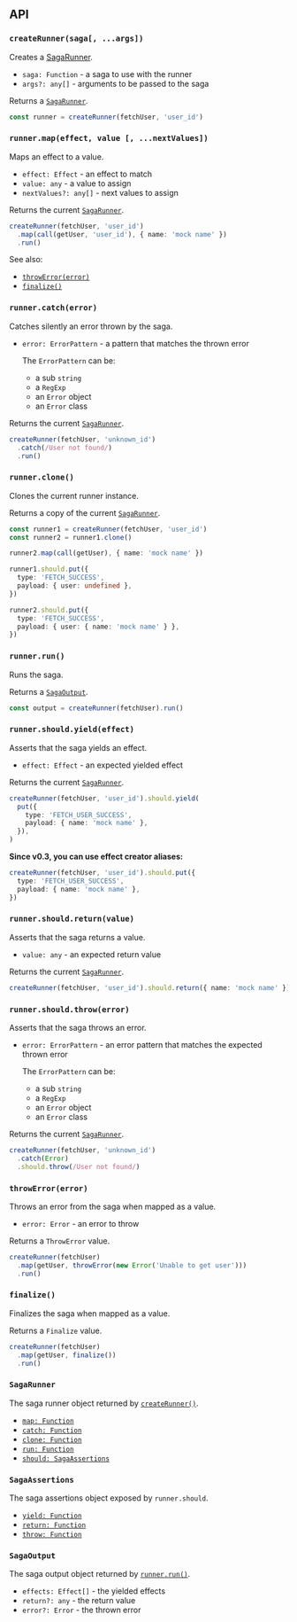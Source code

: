 ## API

### `createRunner(saga[, ...args])`

Creates a [SagaRunner](#sagarunner).

- `saga: Function` - a saga to use with the runner
- `args?: any[]` - arguments to be passed to the saga

Returns a [`SagaRunner`](#sagarunner).

```ts
const runner = createRunner(fetchUser, 'user_id')
```

### `runner.map(effect, value [, ...nextValues])`

Maps an effect to a value.

- `effect: Effect` - an effect to match
- `value: any` - a value to assign
- `nextValues?: any[]` - next values to assign

Returns the current [`SagaRunner`](#sagarunner).

```ts
createRunner(fetchUser, 'user_id')
  .map(call(getUser, 'user_id'), { name: 'mock name' })
  .run()
```

See also:

- [`throwError(error)`](#throwerrorerror)
- [`finalize()`](#finalize)

### `runner.catch(error)`

Catches silently an error thrown by the saga.

- `error: ErrorPattern` - a pattern that matches the thrown error

  The `ErrorPattern` can be:

  - a sub `string`
  - a `RegExp`
  - an `Error` object
  - an `Error` class

Returns the current [`SagaRunner`](#sagarunner).

```ts
createRunner(fetchUser, 'unknown_id')
  .catch(/User not found/)
  .run()
```

### `runner.clone()`

Clones the current runner instance.

Returns a copy of the current [`SagaRunner`](#sagarunner).

```ts
const runner1 = createRunner(fetchUser, 'user_id')
const runner2 = runner1.clone()

runner2.map(call(getUser), { name: 'mock name' })

runner1.should.put({
  type: 'FETCH_SUCCESS',
  payload: { user: undefined },
})

runner2.should.put({
  type: 'FETCH_SUCCESS',
  payload: { user: { name: 'mock name' } },
})
```

### `runner.run()`

Runs the saga.

Returns a [`SagaOutput`](#sagaoutput).

```ts
const output = createRunner(fetchUser).run()
```

### `runner.should.yield(effect)`

Asserts that the saga yields an effect.

- `effect: Effect` - an expected yielded effect

Returns the current [`SagaRunner`](#sagarunner).

```ts
createRunner(fetchUser, 'user_id').should.yield(
  put({
    type: 'FETCH_USER_SUCCESS',
    payload: { name: 'mock name' },
  }),
)
```

**Since v0.3, you can use effect creator aliases:**

```ts
createRunner(fetchUser, 'user_id').should.put({
  type: 'FETCH_USER_SUCCESS',
  payload: { name: 'mock name' },
})
```

### `runner.should.return(value)`

Asserts that the saga returns a value.

- `value: any` - an expected return value

Returns the current [`SagaRunner`](#sagarunner).

```ts
createRunner(fetchUser, 'user_id').should.return({ name: 'mock name' })
```

### `runner.should.throw(error)`

Asserts that the saga throws an error.

- `error: ErrorPattern` - an error pattern that matches the expected thrown error

  The `ErrorPattern` can be:

  - a sub `string`
  - a `RegExp`
  - an `Error` object
  - an `Error` class

Returns the current [`SagaRunner`](#sagarunner).

```ts
createRunner(fetchUser, 'unknown_id')
  .catch(Error)
  .should.throw(/User not found/)
```

### `throwError(error)`

Throws an error from the saga when mapped as a value.

- `error: Error` - an error to throw

Returns a `ThrowError` value.

```ts
createRunner(fetchUser)
  .map(getUser, throwError(new Error('Unable to get user')))
  .run()
```

### `finalize()`

Finalizes the saga when mapped as a value.

Returns a `Finalize` value.

```ts
createRunner(fetchUser)
  .map(getUser, finalize())
  .run()
```

### `SagaRunner`

The saga runner object returned by [`createRunner()`](#createrunnersaga-args).

- [`map: Function`](#runnermapeffect-value--nextvalues)
- [`catch: Function`](#runnercatcherror)
- [`clone: Function`](#runnerclone)
- [`run: Function`](#runnerrun)
- [`should: SagaAssertions`](#sagaassertions)

### `SagaAssertions`

The saga assertions object exposed by `runner.should`.

- [`yield: Function`](#runnershouldyieldeffect)
- [`return: Function`](#runnershouldreturnvalue)
- [`throw: Function`](#runnershouldthrowerror)

### `SagaOutput`

The saga output object returned by [`runner.run()`](#runnerrun).

- `effects: Effect[]` - the yielded effects
- `return?: any` - the return value
- `error?: Error` - the thrown error
